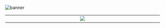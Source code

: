 ![banner](banner.png)

<table>
  <td align="center">
    <img src="https://github.com/Loeka1234/Loeka1234/blob/master/metrics.plugin.wakatime.svg">
    <img width="900" height="1" alt="">
  </td>
</table>
